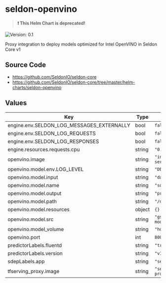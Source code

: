 # seldon-openvino

> **:exclamation: This Helm Chart is deprecated!**

![Version: 0.1](https://img.shields.io/badge/Version-0.1-informational?style=flat-square)

Proxy integration to deploy models optimized for Intel OpenVINO in Seldon Core v1

## Source Code

* <https://github.com/SeldonIO/seldon-core>
* <https://github.com/SeldonIO/seldon-core/tree/master/helm-charts/seldon-openvino>

## Values

| Key | Type | Default | Description |
|-----|------|---------|-------------|
| engine.env.SELDON_LOG_MESSAGES_EXTERNALLY | bool | `false` |  |
| engine.env.SELDON_LOG_REQUESTS | bool | `false` |  |
| engine.env.SELDON_LOG_RESPONSES | bool | `false` |  |
| engine.resources.requests.cpu | string | `"0.1"` |  |
| openvino.image | string | `"intelaipg/openvino-model-server:0.3"` |  |
| openvino.model.env.LOG_LEVEL | string | `"DEBUG"` |  |
| openvino.model.input | string | `"data"` |  |
| openvino.model.name | string | `"squeezenet1.1"` |  |
| openvino.model.output | string | `"prob"` |  |
| openvino.model.path | string | `"/opt/ml/squeezenet"` |  |
| openvino.model.resources | object | `{}` |  |
| openvino.model.src | string | `"gs://seldon-models/openvino/squeezenet"` |  |
| openvino.model_volume | string | `"hostPath"` |  |
| openvino.port | int | `8001` |  |
| predictorLabels.fluentd | string | `"true"` |  |
| predictorLabels.version | string | `"v1"` |  |
| sdepLabels.app | string | `"seldon"` |  |
| tfserving_proxy.image | string | `"seldonio/tfserving-proxy:0.2"` |  |
